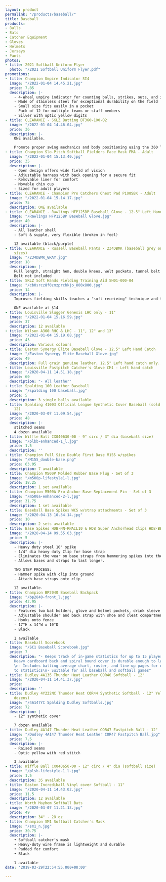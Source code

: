 ```yaml
---
layout: product
permalink: "/products/baseball/"
title: Baseball
products:
- Balls
- Bats
- Catcher Equipment
- Gloves
- Helmets
- Jerseys
- Pants
photos:
- title: 2021 Softball Uniform Flyer
  photo: "/2021 Softball Uniform Flyer.pdf"
promotions:
- title: Champion Umpire Indicator SI4
  image: "/2022-01-04 14.45.21.jpg"
  price: 7.85
  description: |-
    - 4-Wheel umpire indicator for counting balls, strikes, outs, and innings
    - Made of stainless steel for exceptional durability on the field
    - Small size fits easily in a pocket
    - Pack of 12 for multiple teams or staff members
    - Silver with optic yellow digits
- title: CLEARANCE - SKLZ Batting BT360-100-02
  image: "/2022-01-04 14.46.04.jpg"
  price: 36
  description: |-
    ONE available.

    Promote proper swing mechanics and body positioning using the 360 Tee. It swivels to various pitch locations for full plate coverage. Practice hitting outside, middle, inside, high and low pitches. The slanted rubber cup is designed to hold the ball in place in any position.
- title: Champion Slo-Pitch Softball Fielders Face Mask FMA - Adult
  image: "/2022-01-04 15.13.40.jpg"
  price: 35
  description: |-
    - Open design offers wide field of vision
    - Adjustable harness with back opening for a secure fit
    - Removable liner for comfort
    - Movable chin cup
    - Sized for adult players
- title: CLEARANCE - Champion Pro Catchers Chest Pad P100SBK - Adult
  image: "/2022-01-04 15.14.17.jpg"
  price: 75
  description: ONE available
- title: CLEARANCE - Rawlings HFP125BP Baseball Glove - 12.5" Left Hand Catch only
  image: "/Rawlings HFP125BP Baseball Glove.jpg"
  price: 40
  description: |-
    - All leather shell
    - Soft & supple, very flexible (broken in feel)

    12 available (black/purple)
- title: CLEARANCE - Russell Baseball Pants - 234DBMK (baseball grey only - assorted
    sizes)
  image: "/234DBMK_GRAY.jpg"
  price: 18
  description: |-
    Full length, straight hem, double knees, welt pockets, tunnel belt loops, brass zipper
    Belt not included
- title: SKLZ Soft Hands Fielding Training Aid SH01-000-04
  image: "/cb0srcz8f0zmzprchkjo_800x800.jpg"
  price: 14
  description: |-
    Improves fielding skills teaches a "soft receiving" technique and the transition from glove to throwing hand.

    ONE available at $14
- title: Louisville Slugger Genesis LHC only - 11"
  image: "/2022-01-04 15.16.59.jpg"
  price: 37
  description: 12 available
- title: Wilson A360 RHC & LHC - 11", 12" and 13"
  image: "/2022-01-04 15.19.08.jpg"
  price: 43
  description: Various colours
- title: Easton Synergy Elite Baseball Glove - 12.5" Left Hand Catch
  image: "/Easton Synergy Elite Baseball Glove.jpg"
  price: 49
  description: Full grain genuine leather. 12.5" Left hand catch only.
- title: Louisville Fastpitch Catcher's Glove CM1 - Left hand catch
  image: "/2020-04-11 14.51.18.jpg"
  price: 60
  description: "- All leather"
- title: Spalding 100 Leather Baseball
  image: "/spalding 100 baseball.jpg"
  price: 5
  description: 3 single balls available
- title: Spalding 41003 Official League Synthetic Cover Baseball (sold in case of
    12)
  image: "/2020-03-07 11.09.54.jpg"
  price: 48
  description: |-
    stitched seams
    4 dozen available
- title: Wiffle Ball CX040630-00 - 9" circ / 3" dia (baseball size)
  image: "/plbb-enhanced-1_l.jpg"
  price: 1.5
  description: ''
- title: Champion Full Size Double First Base M155 w/spikes
  image: "/M155_double-base.png"
  price: 63.95
  description: 7 available
- title: Champion M500P Molded Rubber Base Plug - Set of 3
  image: "/m500p-lifestyle1-l.jpg"
  price: 18.25
  description: 1 set available
- title: Champion M500A Pro Anchor Base Replacement Pin - Set of 3
  image: "/m500a-enhanced-2-l.jpg"
  price: 31.75
  description: 1 set available
- title: Baseball Base Spikes WCS w/strap attachments - Set of 3
  image: "/2020-04-13 10.34.14.jpg"
  price: 10
  description: 2 sets available
- title: Base Spikes HDB-NN-RNAIL10 & HDB Super Anchorhead Clips HDB-BB-SASH
  image: "/2020-04-14 09.55.03.jpg"
  price: 5
  description: |-
    - Heavy duty steel 10" spike
    - 1/4" dia heavy duty Clip for base strap
    - Eliminates the wear on base straps from hammering spikes into the ground while attached to the base straps.
    - Allows bases and straps to last longer.

    TWO STEP PROCESS:
    - Hammer spike with clip into ground
    - Attach base straps onto clip

    12 available.
- title: Champion BP2040 Baseball Backpack
  image: "/bp2040-front_l.jpg"
  price: 42.95
  description: |-
    - Features two bat holders, glove and helmet pockets, drink sleeve and large main chamber
    - Adjustable shoulder and back strap with shoe and cleat compartment
    - Hooks onto fence
    - 17"H x 14"W x 10"D
    - Black

    1 available
- title: Baseball Scorebook
  image: "/SC1 Baseball Scorebook.jpg"
  price: 7
  description: "- Keeps track of in-game statistics for up to 15 players for 25 games\n-
    Heavy cardboard back and spiral bound cover is durable enough to last all season
    \n- Includes batting average chart, roster, and line-up pages for quick access
    to statistics\n- Suitable for all baseball and softball games"
- title: Dudley 4A135 Thunder Heat Leather COR40 Softball - 12"
  image: "/2020-04-11 14.41.37.jpg"
  price: 
  description: ''
- title: Dudley 4Y222NC Thunder Heat COR44 Synthetic Softball - 12" Yellow (sold in
    dozens)
  image: "/4A147YC Spalding Dudley Softballs.jpg"
  price: 72
  description: |-
    - 12" synthetic cover

    7 dozen available
- title: Dudley 4A147 Thunder Heat Leather COR47 Fastpitch Ball - 12"
  image: "/Dudley 4A147 Thunder Heat Leather COR47 Fastpitch Ball.jpg"
  price: 7.5
  description: |-
    - Raised seams
    - Optic yellow with red stitch

    3 available
- title: Wiffle Ball CX040650-00 - 12" circ / 4" dia (softball size)
  image: "/plsb-lifestyle-1_l.jpg"
  price: 1.5
  description: 35 available
- title: Easton Incrediball Vinyl cover Softball - 11"
  image: "/2020-04-11 14.43.02.jpg"
  price: 11.5
  description: 12 available
- title: Worth Mayhem Softball Bats
  image: "/2020-03-07 11.21.13.jpg"
  price: 49
  description: 34" - 28 oz
- title: Champion SM1 Softball Catcher's Mask
  image: "/sm1_n.jpg"
  price: 30.75
  description: |-
    • Softball catcher's mask
    • Heavy-duty wire frame is lightweight and durable
    • Padded for comfort
    • Black

    1 available
date: '2019-03-29T22:54:55.000+00:00'

---
```

